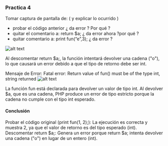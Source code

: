 ### Practica 4
Tomar captura de pantalla de: ( y explicar lo ocurrido )
- probar el código anterior ¿ da error ? Por qué ?
- quitar el comentario a: return $a; ¿ da error ahora ?por qué ?
- quitar comentario a: print fun(“e”,3); ¿ da error ?

![alt text](image.png)

Al descomentar return $a;, la función intentará devolver una cadena ("o"), lo que causará un error debido a que el tipo de retorno debe ser int.

Mensaje de Error:
Fatal error: Return value of fun() must be of the type int, string returned
![alt text](image-1.png)

La función fun está declarada para devolver un valor de tipo int. Al devolver $a, que es una cadena, PHP produce un error de tipo estricto porque la cadena no cumple con el tipo int esperado.

#### Conclusión
Probar el código original (print fun(1, 2);): La ejecución es correcta y muestra 2, ya que el valor de retorno es del tipo esperado (int).
Descomentar return $a;: Genera un error porque return $a; intenta devolver una cadena ("o") en lugar de un entero (int).